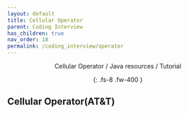 ```yaml
---
layout: default
title: Cellular Operator
parent: Coding Interview
has_children: true
nav_order: 18
permalink: /coding_interview/operator
---
```

<div align="center" markdown="1">
Cellular Operator / Java resources / Tutorial

{: .fs-8 .fw-400 }
</div>

## Cellular Operator(AT&T)